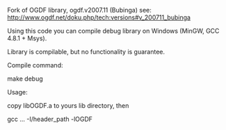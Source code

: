 Fork of OGDF library, ogdf.v2007.11 (Bubinga) see: http://www.ogdf.net/doku.php/tech:versions#v_200711_bubinga

Using this code you can compile debug library on Windows (MinGW, GCC 4.8.1 + Msys).

Library is compilable, but no functionality is guarantee.

Compile command: 

make debug

Usage: 

copy libOGDF.a to yours lib directory, then

gcc ... -I/header_path -lOGDF 
